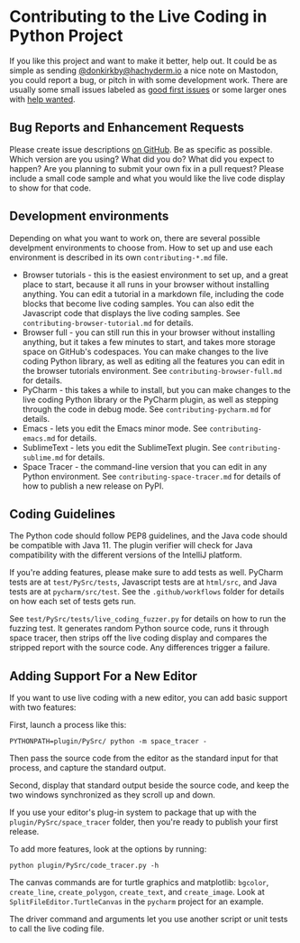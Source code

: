 # Contributing to the Live Coding in Python Project
If you like this project and want to make it better, help out. It could be as
simple as sending [@donkirkby@hachyderm.io] a nice note on Mastodon, you could
report a bug, or pitch in with some development work. There are usually some
small issues labeled as [good first issues] or some larger ones with
[help wanted].

## Bug Reports and Enhancement Requests
Please create issue descriptions [on GitHub][issues]. Be as specific as possible.
Which version are you using? What did you do? What did you expect to happen? Are
you planning to submit your own fix in a pull request? Please include a small
code sample and what you would like the live code display to show for that code.

## Development environments
Depending on what you want to work on, there are several possible develpment
environments to choose from. How to set up and use each environment is described
in its own `contributing-*.md` file.

* Browser tutorials - this is the easiest environment to set up, and a great
  place to start, because it all runs in your browser without installing
  anything. You can edit a tutorial in a markdown file, including the code
  blocks that become live coding samples. You can also edit the Javascript code
  that displays the live coding samples. See `contributing-browser-tutorial.md`
  for details.
* Browser full - you can still run this in your browser without installing
  anything, but it takes a few minutes to start, and takes more storage space on
  GitHub's codespaces. You can make changes to the live coding Python library,
  as well as editing all the features you can edit in the browser tutorials
  environment. See `contributing-browser-full.md` for details.
* PyCharm - this takes a while to install, but you can make changes to the live
  coding Python library or the PyCharm plugin, as well as stepping through the
  code in debug mode. See `contributing-pycharm.md` for details.
* Emacs - lets you edit the Emacs minor mode. See `contributing-emacs.md` for
  details.
* SublimeText - lets you edit the SublimeText plugin. See
  `contributing-sublime.md` for details.
* Space Tracer - the command-line version that you can edit in any Python
  environment. See `contributing-space-tracer.md` for details of how to publish
  a new release on PyPI.

## Coding Guidelines
The Python code should follow PEP8 guidelines, and the Java code should be
compatible with Java 11. The plugin verifier will check for Java compatibility
with the different versions of the IntelliJ platform.

If you're adding features, please make sure to add tests as well. PyCharm tests
are at `test/PySrc/tests`, Javascript tests are at `html/src`, and Java tests
are at `pycharm/src/test`. See the `.github/workflows` folder for details on how
each set of tests gets run.

See `test/PySrc/tests/live_coding_fuzzer.py` for details on how to run the
fuzzing test. It generates random Python source code, runs it through space
tracer, then strips off the live coding display and compares the stripped report
with the source code. Any differences trigger a failure.

## Adding Support For a New Editor

If you want to use live coding with a new editor, you can add basic support
with two features:

First, launch a process like this:

    PYTHONPATH=plugin/PySrc/ python -m space_tracer -

Then pass the source code from the editor as the standard input for that
process, and capture the standard output.

Second, display that standard output beside the source code, and keep the two
windows synchronized as they scroll up and down.

If you use your editor's plug-in system to package that up with the
`plugin/PySrc/space_tracer` folder, then you're ready to publish your first
release.

To add more features, look at the options by running:

    python plugin/PySrc/code_tracer.py -h

The canvas commands are for turtle graphics and matplotlib: `bgcolor`,
`create_line`, `create_polygon`, `create_text`, and `create_image`. Look at
`SplitFileEditor.TurtleCanvas` in the `pycharm` project for an example.

The driver command and arguments let you use another script or unit tests to
call the live coding file.

[issues]: https://github.com/donkirkby/live-py-plugin/issues?state=open
[@donkirkby@hachyderm.io]: https://hachyderm.io/@donkirkby
[good first issues]: https://github.com/donkirkby/live-py-plugin/labels/good%20first%20issue
[help wanted]: https://github.com/donkirkby/live-py-plugin/labels/help%20wanted
[milestone]: https://github.com/donkirkby/live-py-plugin/milestones
